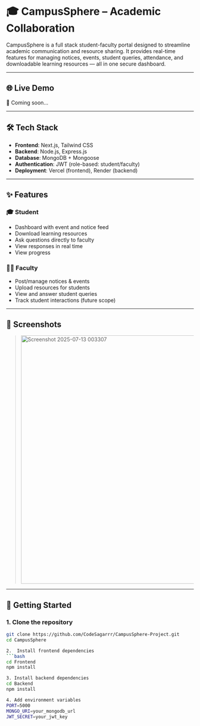 # 🎓 CampusSphere – Academic Collaboration

CampusSphere is a full stack student-faculty portal designed to streamline academic communication and resource sharing. It provides real-time features for managing notices, events, student queries, attendance, and downloadable learning resources — all in one secure dashboard.

---

## 🌐 Live Demo

🚀 Coming soon...

---

## 🛠️ Tech Stack

- **Frontend**: Next.js, Tailwind CSS
- **Backend**: Node.js, Express.js
- **Database**: MongoDB + Mongoose
- **Authentication**: JWT (role-based: student/faculty)
- **Deployment**: Vercel (frontend), Render (backend)

---

## ✨ Features

### 🎓 Student
- Dashboard with event and notice feed
- Download learning resources
- Ask questions directly to faculty
- View responses in real time
- View progress 

### 👨‍🏫 Faculty
- Post/manage notices & events
- Upload resources for students
- View and answer student queries
- Track student interactions (future scope)

---

## 📸 Screenshots

> <img width="1919" height="666" alt="Screenshot 2025-07-13 003307" src="https://github.com/user-attachments/assets/1b54e388-22e0-48b0-8079-d2f5a046472b" />


---

## 🚀 Getting Started

### 1. Clone the repository
```bash
git clone https://github.com/CodeSagarrr/CampusSphere-Project.git
cd CampusSphere 

2.  Install frontend dependencies
```bash
cd Frontend
npm install

3. Install backend dependencies
cd Backend
npm install

4. Add environment variables
PORT=5000
MONGO_URI=your_mongodb_url
JWT_SECRET=your_jwt_key

